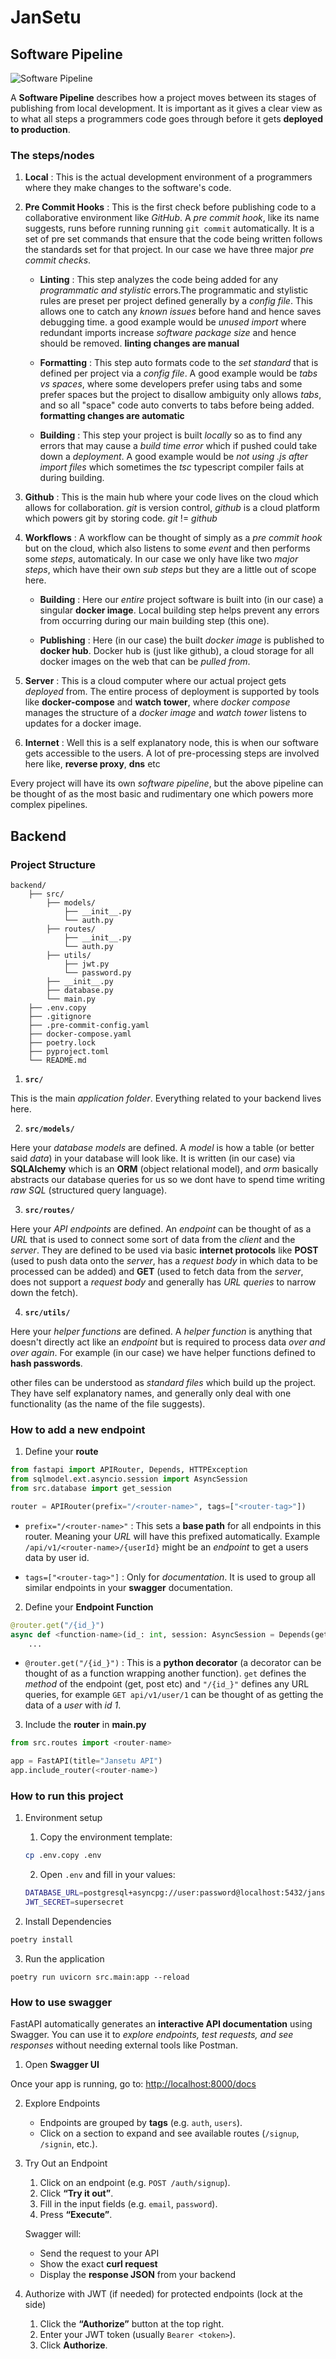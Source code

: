 # JanSetu

## Software Pipeline

![Software Pipeline](.github/assets/workflow_pipeline.png)

A **Software Pipeline** describes how a project moves between its stages of publishing from local development. It is important as it gives a clear view as to what all steps a programmers code goes through before it gets **deployed to production**.

### The steps/nodes

1. **Local** : This is the actual development environment of a programmers where they make changes to the software's code.

2. **Pre Commit Hooks** : This is the first check before publishing code to a collaborative environment like *GitHub*. A *pre commit hook*, like its name suggests, runs before running running `git commit` automatically. It is a set of pre set commands that ensure that the code being written follows the standards set for that project. In our case we have three major *pre commit checks*.

	-  **Linting** : This step analyzes the code being added for any *programmatic and stylistic* errors.The programmatic and stylistic rules are preset per project defined generally by a *config file*. This allows one to catch any *known issues* before hand and hence saves debugging time. a good example would be *unused import* where redundant imports increase *software package size* and hence should be removed. **linting changes are manual**

	- **Formatting** : This step auto formats code to the *set standard* that is defined per project via a *config file*. A good example would be *tabs vs spaces*, where some developers prefer using tabs and some prefer spaces but the project to disallow ambiguity only allows *tabs*, and so all "space" code auto converts to tabs before being added. **formatting changes are automatic**

	- **Building** : This step your project is built *locally* so as to find any errors that may cause a *build time error* which if pushed could take down a *deployment*. A good example would be *not using .js after import files* which sometimes the *tsc* typescript compiler fails at during building.

3. **Github** : This is the main hub where your code lives on the cloud which allows for collaboration. *git* is version control, *github* is a cloud platform which powers git by storing code. *git* != *github*

4. **Workflows** : A workflow can be thought of simply as a *pre commit hook* but on the cloud, which also listens to some *event* and then performs some *steps*, automaticaly. In our case we only have like two *major steps*, which have their own *sub steps* but they are a little out of scope here.

	-  **Building** : Here our *entire* project software is built into (in our case) a singular **docker image**. Local building step helps prevent any errors from occurring during our main building step (this one).

	- **Publishing** : Here (in our case) the built *docker image* is published to **docker hub**. Docker hub is (just like github), a cloud storage for all docker images on the web that can be *pulled from*.

5. **Server** : This is a cloud computer where our actual project gets *deployed* from. The entire process of deployment is supported by tools like **docker-compose** and **watch tower**, where *docker compose* manages the structure of a *docker image* and *watch tower* listens to updates for a docker image.

6. **Internet** : Well this is a self explanatory node, this is when our software gets accessible to the users. A lot of pre-processing steps are involved here like, **reverse proxy**, **dns** etc

Every project will have its own *software pipeline*, but the above pipeline can be thought of as the most basic and rudimentary one which powers more complex pipelines.

## Backend

### Project Structure

```
backend/
    ├── src/
        ├── models/
            ├── __init__.py
            └── auth.py
        ├── routes/
            ├── __init__.py
            └── auth.py
        ├── utils/
            ├── jwt.py
            └── password.py
        ├── __init__.py
        ├── database.py
        └── main.py
    ├── .env.copy
    ├── .gitignore
    ├── .pre-commit-config.yaml
    ├── docker-compose.yaml
    ├── poetry.lock
    ├── pyproject.toml
    └── README.md
```

1. **`src/`**

This is the main _application folder_. Everything related to your backend lives here.

2. **`src/models/`**

Here your *database models* are defined. A *model* is how a table (or better said *data*) in your database will look like. It is written (in our case) via **SQLAlchemy** which is an **ORM** (object relational model), and *orm* basically abstracts our database queries for us so we dont have to spend time writing *raw SQL* (structured query language).

3. **`src/routes/`**

Here your *API endpoints* are defined. An *endpoint* can be thought of as a *URL* that is used to connect some sort of data from the *client* and the *server*. They are defined to be used via basic **internet protocols** like **POST** (used to push data onto the *server*, has a *request body* in which data to be processed can be added) and **GET** (used to fetch data from the *server*, does not support a *request body* and generally has *URL queries* to narrow down the fetch).

4. **`src/utils/`**

Here your *helper functions* are defined. A *helper function* is anything that doesn't directly act like an *endpoint* but is required to process data *over and over again*. For example (in our case) we have helper functions defined to **hash passwords**.

other files can be understood as *standard files* which build up the project. They have self explanatory names, and generally only deal with one functionality (as the name of the file suggests).

### How to add a new endpoint

1. Define your **route**

```py
from fastapi import APIRouter, Depends, HTTPException
from sqlmodel.ext.asyncio.session import AsyncSession
from src.database import get_session

router = APIRouter(prefix="/<router-name>", tags=["<router-tag>"])
```

- `prefix="/<router-name>"` : This sets a **base path** for all endpoints in this router. Meaning your *URL* will have this prefixed automatically. Example `/api/v1/<router-name>/{userId}` might be an *endpoint* to get a users data by user id.

- `tags=["<router-tag>"]` : Only for *documentation*. It is used to group all similar endpoints in your **swagger** documentation.

2. Define your **Endpoint Function**

```py
@router.get("/{id_}")
async def <function-name>(id_: int, session: AsyncSession = Depends(get_session)):
    ...
```

- `@router.get("/{id_}")` : This is a **python decorator** (a decorator can be thought of as a function wrapping another function). `get` defines the *method* of the endpoint (get, post etc) and `"/{id_}"` defines any URL queries, for example `GET api/v1/user/1` can be thought of as getting the data of a *user* with *id 1*.

3. Include the **router** in **main.py**

```py
from src.routes import <router-name>

app = FastAPI(title="Jansetu API")
app.include_router(<router-name>)
```

### How to run this project

1. Environment setup

	1. Copy the environment template:
	
	```bash
	cp .env.copy .env
	```

	2. Open `.env` and fill in your values:
	
	```bash
	DATABASE_URL=postgresql+asyncpg://user:password@localhost:5432/jansetu
	JWT_SECRET=supersecret
	```

2. Install Dependencies

```bash
poetry install
```

3. Run the application

```shell
poetry run uvicorn src.main:app --reload
```

### How to use swagger

FastAPI automatically generates an **interactive API documentation** using Swagger. You can use it to *explore endpoints, test requests, and see responses* without needing external tools like Postman.

1. Open **Swagger UI**

Once your app is running, go to:  [http://localhost:8000/docs](http://localhost:8000/docs)

2. Explore Endpoints

	- Endpoints are grouped by **tags** (e.g. `auth`, `users`).
	- Click on a section to expand and see available routes (`/signup`, `/signin`, etc.).


3. Try Out an Endpoint

	1. Click on an endpoint (e.g. `POST /auth/signup`).
	2. Click **“Try it out”**.
	3. Fill in the input fields (e.g. `email`, `password`).
	4. Press **“Execute”**.

	Swagger will:

	- Send the request to your API
	- Show the exact **curl request**
	- Display the **response JSON** from your backend

4. Authorize with JWT (if needed) for protected endpoints (lock at the side)

	1. Click the **“Authorize”** button at the top right.
	2. Enter your JWT token (usually `Bearer <token>`).
	3. Click **Authorize**.
